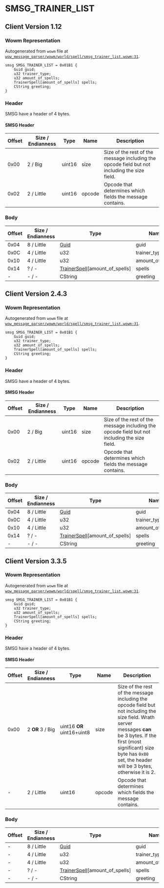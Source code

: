 # SMSG_TRAINER_LIST

## Client Version 1.12

### Wowm Representation

Autogenerated from `wowm` file at [`wow_message_parser/wowm/world/spell/smsg_trainer_list.wowm:31`](https://github.com/gtker/wow_messages/tree/main/wow_message_parser/wowm/world/spell/smsg_trainer_list.wowm#L31).
```rust,ignore
smsg SMSG_TRAINER_LIST = 0x01B1 {
    Guid guid;
    u32 trainer_type;
    u32 amount_of_spells;
    TrainerSpell[amount_of_spells] spells;
    CString greeting;
}
```
### Header

SMSG have a header of 4 bytes.

#### SMSG Header

| Offset | Size / Endianness | Type   | Name   | Description |
| ------ | ----------------- | ------ | ------ | ----------- |
| 0x00   | 2 / Big           | uint16 | size   | Size of the rest of the message including the opcode field but not including the size field.|
| 0x02   | 2 / Little        | uint16 | opcode | Opcode that determines which fields the message contains.|

### Body

| Offset | Size / Endianness | Type | Name | Description | Comment |
| ------ | ----------------- | ---- | ---- | ----------- | ------- |
| 0x04 | 8 / Little | [Guid](../types/packed-guid.md) | guid |  |  |
| 0x0C | 4 / Little | u32 | trainer_type |  |  |
| 0x10 | 4 / Little | u32 | amount_of_spells |  |  |
| 0x14 | ? / - | [TrainerSpell](trainerspell.md)[amount_of_spells] | spells |  |  |
| - | - / - | CString | greeting |  |  |

## Client Version 2.4.3

### Wowm Representation

Autogenerated from `wowm` file at [`wow_message_parser/wowm/world/spell/smsg_trainer_list.wowm:31`](https://github.com/gtker/wow_messages/tree/main/wow_message_parser/wowm/world/spell/smsg_trainer_list.wowm#L31).
```rust,ignore
smsg SMSG_TRAINER_LIST = 0x01B1 {
    Guid guid;
    u32 trainer_type;
    u32 amount_of_spells;
    TrainerSpell[amount_of_spells] spells;
    CString greeting;
}
```
### Header

SMSG have a header of 4 bytes.

#### SMSG Header

| Offset | Size / Endianness | Type   | Name   | Description |
| ------ | ----------------- | ------ | ------ | ----------- |
| 0x00   | 2 / Big           | uint16 | size   | Size of the rest of the message including the opcode field but not including the size field.|
| 0x02   | 2 / Little        | uint16 | opcode | Opcode that determines which fields the message contains.|

### Body

| Offset | Size / Endianness | Type | Name | Description | Comment |
| ------ | ----------------- | ---- | ---- | ----------- | ------- |
| 0x04 | 8 / Little | [Guid](../types/packed-guid.md) | guid |  |  |
| 0x0C | 4 / Little | u32 | trainer_type |  |  |
| 0x10 | 4 / Little | u32 | amount_of_spells |  |  |
| 0x14 | ? / - | [TrainerSpell](trainerspell.md)[amount_of_spells] | spells |  |  |
| - | - / - | CString | greeting |  |  |

## Client Version 3.3.5

### Wowm Representation

Autogenerated from `wowm` file at [`wow_message_parser/wowm/world/spell/smsg_trainer_list.wowm:31`](https://github.com/gtker/wow_messages/tree/main/wow_message_parser/wowm/world/spell/smsg_trainer_list.wowm#L31).
```rust,ignore
smsg SMSG_TRAINER_LIST = 0x01B1 {
    Guid guid;
    u32 trainer_type;
    u32 amount_of_spells;
    TrainerSpell[amount_of_spells] spells;
    CString greeting;
}
```
### Header

SMSG have a header of 4 bytes.

#### SMSG Header

| Offset | Size / Endianness | Type   | Name   | Description |
| ------ | ----------------- | ------ | ------ | ----------- |
| 0x00   | 2 **OR** 3 / Big           | uint16 **OR** uint16+uint8 | size | Size of the rest of the message including the opcode field but not including the size field. Wrath server messages **can** be 3 bytes. If the first (most significant) size byte has `0x80` set, the header will be 3 bytes, otherwise it is 2.|
| -      | 2 / Little| uint16 | opcode | Opcode that determines which fields the message contains. |

### Body

| Offset | Size / Endianness | Type | Name | Description | Comment |
| ------ | ----------------- | ---- | ---- | ----------- | ------- |
| - | 8 / Little | [Guid](../types/packed-guid.md) | guid |  |  |
| - | 4 / Little | u32 | trainer_type |  |  |
| - | 4 / Little | u32 | amount_of_spells |  |  |
| - | ? / - | [TrainerSpell](trainerspell.md)[amount_of_spells] | spells |  |  |
| - | - / - | CString | greeting |  |  |

